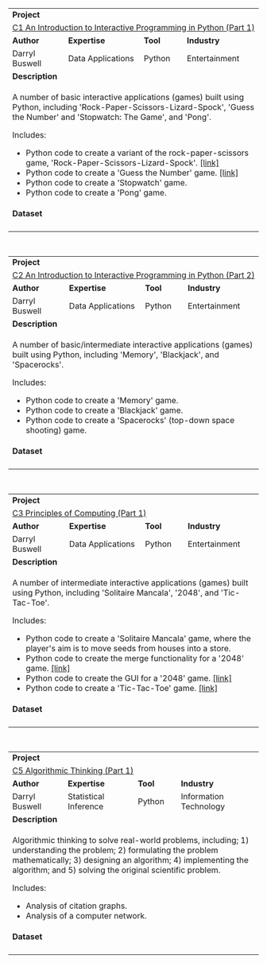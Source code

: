 <table>
<tr></tr>
<tr>
<td colspan="4"><b>Project</b></td>
</tr>
<tr>
<td colspan="4">
<a href="https://github.com/buswedg/Coursera/tree/master/Fundamentals%20of%20Computing%20Specialization/C1%20An%20Introduction%20to%20Interactive%20Programming%20in%20Python%20(Part%201)/">C1 An Introduction to Interactive Programming in Python (Part 1)</a>
</td>
</tr>
<tr>
<td><b>Author</b></td>
<td><b>Expertise</b></td>
<td><b>Tool</b></td>
<td><b>Industry</b></td>
</tr>
<tr>
<td>
Darryl Buswell
</td>
<td>
Data Applications
</td>
<td>
Python
</td>
<td>
Entertainment
</td>
</tr>
<tr>
<td colspan="4"><b>Description</b></td>
</tr>
<tr>
<td colspan="4">
<p>A number of basic interactive applications (games) built using Python, including 'Rock-Paper-Scissors-Lizard-Spock', 'Guess the Number' and 'Stopwatch: The Game', and 'Pong'.</p>
<p>Includes:</p>
<ul>
<li>Python code to create a variant of the rock-paper-scissors game, 'Rock-Paper-Scissors-Lizard-Spock'. <a href = "http://rosettacode.org/wiki/Rock_Paper_Scissors">[link]</a></li>
<li>Python code to create a 'Guess the Number' game. <a href = "http://rosettacode.org/wiki/Guess_the_number">[link]</a></li>
<li>Python code to create a 'Stopwatch' game.</li>
<li>Python code to create a 'Pong' game.</li>
</ul>
</td>
</tr>
<tr>
<td colspan="4"><b>Dataset</b></td>
</tr>
<tr>
<td colspan="4">
<ul>
</ul>
</td>
</tr>
</table>

<br>

<table>
<tr></tr>
<tr>
<td colspan="4"><b>Project</b></td>
</tr>
<tr>
<td colspan="4">
<a href="https://github.com/buswedg/Coursera/tree/master/Fundamentals%20of%20Computing%20Specialization/C2%20An%20Introduction%20to%20Interactive%20Programming%20in%20Python%20(Part%202)/">C2 An Introduction to Interactive Programming in Python (Part 2)</a>
</td>
</tr>
<tr>
<td><b>Author</b></td>
<td><b>Expertise</b></td>
<td><b>Tool</b></td>
<td><b>Industry</b></td>
</tr>
<tr>
<td>
Darryl Buswell
</td>
<td>
Data Applications
</td>
<td>
Python
</td>
<td>
Entertainment
</td>
</tr>
<tr>
<td colspan="4"><b>Description</b></td>
</tr>
<tr>
<td colspan="4">
<p>A number of basic/intermediate interactive applications (games) built using Python, including 'Memory', 'Blackjack', and 'Spacerocks'.</p>
<p>Includes:</p>
<ul>
<li>Python code to create a 'Memory' game.</li>
<li>Python code to create a 'Blackjack' game.</li>
<li>Python code to create a 'Spacerocks' (top-down space shooting) game.</li>
</ul>
</td>
</tr>
<tr>
<td colspan="4"><b>Dataset</b></td>
</tr>
<tr>
<td colspan="4">
<ul>
</ul>
</td>
</tr>
</table>

<br>

<table>
<tr></tr>
<tr>
<td colspan="4"><b>Project</b></td>
</tr>
<tr>
<td colspan="4">
<a href="https://github.com/buswedg/Coursera/tree/master/Fundamentals%20of%20Computing%20Specialization/C3%20Principles%20of%20Computing%20(Part%201)/">C3 Principles of Computing (Part 1)</a>
</td>
</tr>
<tr>
<td><b>Author</b></td>
<td><b>Expertise</b></td>
<td><b>Tool</b></td>
<td><b>Industry</b></td>
</tr>
<tr>
<td>
Darryl Buswell
</td>
<td>
Data Applications
</td>
<td>
Python
</td>
<td>
Entertainment
</td>
</tr>
<tr>
<td colspan="4"><b>Description</b></td>
</tr>
<tr>
<td colspan="4">
<p>A number of intermediate interactive applications (games) built using Python, including 'Solitaire Mancala', '2048', and 'Tic-Tac-Toe'.</p>
<p>Includes:</p>
<ul>
<li>Python code to create a 'Solitaire Mancala' game, where the player's aim is to move seeds from houses into a store.</li>
<li>Python code to create the merge functionality for a '2048' game. <a href = "http://rosettacode.org/wiki/2048">[link]</a> </li>
<li>Python code to create the GUI for a '2048' game. <a href = "http://rosettacode.org/wiki/2048">[link]</a> </li>
<li>Python code to create a 'Tic-Tac-Toe' game. <a href = "http://rosettacode.org/wiki/Tic-tac-toe">[link]</a></li>
</ul>
</td>
</tr>
<tr>
<td colspan="4"><b>Dataset</b></td>
</tr>
<tr>
<td colspan="4">
<ul>
</ul>
</td>
</tr>
</table>

<br>

<table>
<tr></tr>
<tr>
<td colspan="4"><b>Project</b></td>
</tr>
<tr>
<td colspan="4">
<a href="https://github.com/buswedg/Coursera/tree/master/Fundamentals%20of%20Computing%20Specialization/C5%20Algorithmic%20Thinking%20(Part%201)/">C5 Algorithmic Thinking (Part 1)</a>
</td>
</tr>
<tr>
<td><b>Author</b></td>
<td><b>Expertise</b></td>
<td><b>Tool</b></td>
<td><b>Industry</b></td>
</tr>
<tr>
<td>
Darryl Buswell
</td>
<td>
Statistical Inference
</td>
<td>
Python
</td>
<td>
Information Technology
</td>
</tr>
<tr>
<td colspan="4"><b>Description</b></td>
</tr>
<tr>
<td colspan="4">
<p>Algorithmic thinking to solve real-world problems, including; 1) understanding the problem; 2) formulating the problem mathematically; 3) designing an algorithm; 4) implementing the algorithm; and 5) solving the original scientific problem.</p>
<p>Includes:</p>
<ul>
<li>Analysis of citation graphs.</li>
<li>Analysis of a computer network.</li>
</ul>
</td>
</tr>
<tr>
<td colspan="4"><b>Dataset</b></td>
</tr>
<tr>
<td colspan="4">
<ul>
</ul>
</td>
</tr>
</table>